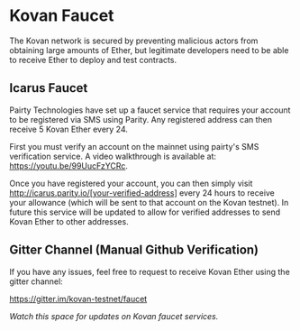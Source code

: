 # Kovan Faucet

The Kovan network is secured by preventing malicious actors from obtaining large amounts of Ether, but legitimate developers need to be able to receive Ether to deploy and test contracts.

## Icarus Faucet

Pairty Technologies have set up a faucet service that requires your account to be registered via SMS using Parity. Any registered address can then receive 5 Kovan Ether every 24.

First you must verify an account on the mainnet using pairty's SMS verification service. A video walkthrough is available at: https://youtu.be/99UucFzYCRc.

Once you have registered your account, you can then simply visit http://icarus.parity.io/[your-verified-address] every 24 hours to receive your allowance (which will be sent to that account on the Kovan testnet). In future this service will be updated to allow for verified addresses to send Kovan Ether to other addresses.

## Gitter Channel (Manual Github Verification)

If you have any issues, feel free to request to receive Kovan Ether using the gitter channel:

https://gitter.im/kovan-testnet/faucet

*Watch this space for updates on Kovan faucet services.*

